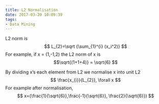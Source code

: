 ```yaml
---
title: L2 Normalisation
date: 2017-03-20 10:09:39
tags: 
- Data Mining
---
```


L2 norm is $$ L_{2}=\sqrt {\sum_{1}^{i} (x_i^2)} $$
For example, if x = (1,-1,2) the L2 norm of x is $$\sqrt{(1+1+4)} = \sqrt{6} $$

By dividing x’s each element from L2 we normalise x into unit L2
$$ \frac{x_{i}}{L_{2}}, \forall x $$
For example after normalisation, $$ x=(\frac{1}{\sqrt{6}},\frac{-1}{\sqrt{6}}, \frac{2}{\sqrt{6}}) $$
